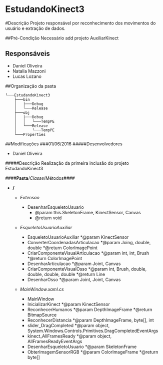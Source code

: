 # EstudandoKinect3

#Descrição
Projeto responsável por reconhecimento dos movimentos do usuário e extração de dados.

##Pré-Condição
Necessário add projeto AuxiliarKinect

## Responsáveis
* Daniel Oliveira
* Natalia Mazzoni
* Lucas Lozano
 
##Organização da pasta
```
└───EstudandoKinect3
    ├───bin
    │   ├───Debug
    │   └───Release
    ├───obj
    │   ├───Debug
    │   │   └───TempPE
    │   └───Release
    │       └───TempPE
    └───Properties
```

##Modificações
###01/06/2016
#####Desenvolvedores
* Daniel Oliveira

#####Descrição
Realização da primeira inclusão do projeto EstudandoKinect3

####**Pasta**/*Classe*/Métodos####
* **/**
	* *Extensao*
		* DesenharEsqueletoUsuario
		  * @param this.SkeletonFrame, KinectSensor, Canvas
		  * @return void
	
  * *EsqueletoUsuarioAuxiliar*
    * EsqueletoUsuarioAuxiliar
    	*@param KinectSensor
    * ConverterCoordenadasArticulacao
    	*@param Joing, double, double
    	*@return ColorImagePoint
    * CriarComponenteVisualArticulacao
    	*@param int, int, Brush
      	*@return ColorImagePoint
    * DesenharArticulacao
      	*@param Joint, Canvas
    * CriarComponenteVisualOsso
      	*@param int, Brush, double, double, double, double 
      	*@return Line
    * DesenharOsso
      	*@param Joint, Joint, Canvas

  * *MainWindow.xaml.cs*
    * MainWindow
    * InicializarKinect
      	*@param KinectSensor
    * ReconhecerHumanos
      	*@param DepthImageFrame
      	*@return BitmapSource
    * ReconhecerDistancia
      	*@param DepthImageFrame, byte[], int
    * slider_DragCompleted
      	*@param object, System.Windows.Controls.Primitives.DragCompletedEventArgs
    * kinect_AllFramesReady
      	*@param object, AllFramesReadyEventArgs
    * DesenharEsqueletoUsuario
      	*@param SkeletonFrame
    * ObterImagemSensorRGB
      	*@param ColorImageFrame
      	*@return byte[]
